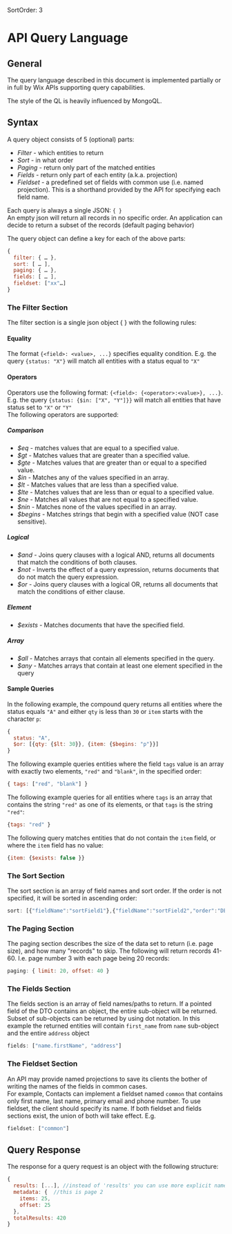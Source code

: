 SortOrder: 3
# API Query Language 

## General

The query language described in this document is implemented partially or in full by Wix APIs supporting query capabilities. 

The style of the QL is heavily influenced by MongoQL.

## Syntax

A query object consists of 5 (optional) parts:

* _Filter_ - which entities to return
* _Sort_ - in what order
* _Paging_ - return only part of the matched entities
* _Fields_ - return only part of each entity (a.k.a. projection)
* _Fieldset_ - a predefined set of fields with common use (i.e. named projection). This is a shorthand provided by the API for specifying each field name.
  
Each query is always a single JSON: `{ }`  
An empty json will return all records in no specific order. 
An application can decide to return a subset of the records (default paging behavior)  

The query object can define a key for each of the above parts:

```javascript
{
  filter: { … },
  sort: [ … ],
  paging: { … },
  fields: [ … ],
  fieldset: ["xx"…]
}
```

### The Filter Section

The filter section is a single json object { } with the following rules:

#### Equality

The format `{<field>: <value>, ...}` specifies equality condition.
E.g. the query `{status: "X"}` will match all entities with a status equal to `"X"`

#### Operators

Operators use the following format: `{<field>: {<operator>:<value>}, ...}`.  
E.g. the query `{status: {$in: ["X", "Y"]}}` will match all entities that have status  set to `"X"` or `"Y"`  
The following operators are supported:

##### Comparison
* _$eq_ - matches values that are equal to a specified value.
* _$gt_ - Matches values that are greater than a specified value.
* _$gte_ - Matches values that are greater than or equal to a specified value.
* _$in_ - Matches any of the values specified in an array.
* _$lt_ - Matches values that are less than a specified value.
* _$lte_ - Matches values that are less than or equal to a specified value.
* _$ne_ - Matches all values that are not equal to a specified value.
* _$nin_ - Matches none of the values specified in an array.
* _$begins_ - Matches strings that begin with a specified value (NOT case sensitive).


##### Logical
* _$and_ - Joins query clauses with a logical AND, returns all documents that match the conditions of both clauses.
* _$not_ - Inverts the effect of a query expression, returns documents that do not match the query expression.
* _$or_ - Joins query clauses with a logical OR, returns all documents that match the conditions of either clause.


##### Element
* _$exists_ - Matches documents that have the specified field.


##### Array
* _$all_ - Matches arrays that contain all elements specified in the query.
* _$any_ - Matches arrays that contain at least one element specified in the query

#### Sample Queries

In the following example, the compound query returns all entities where the status equals `"A"` and either `qty` is less than `30` or `item` starts with the character `p`:

```javascript
{
  status: "A",
  $or: [{qty: {$lt: 30}}, {item: {$begins: "p"}}]
}
```

The following example queries entities where the field `tags` value is an array with exactly two elements, `"red"` and `"blank"`, in the specified order:

```javascript
{ tags: ["red", "blank"] }
```

The following example queries for all entities where `tags` is an array that contains the string `"red"` as one of its elements, or that `tags` is the string `"red"`:

```javascript
{tags: "red" } 
```

The following query matches entities that do not contain the `item` field, or where the `item` field has no value:

```javascript
{item: {$exists: false }} 
```

### The Sort Section
The sort section is an array of field names and sort order. If the order is not specified, it will be sorted in ascending order:
```javascript
sort: [{"fieldName":"sortField1"},{"fieldName":"sortField2","order":"DESC"}]
```

### The Paging Section
The paging section describes the size of the data set to return (i.e. page size), and how many "records" to skip. 
The following will return records 41-60. I.e. page number 3 with each page being 20 records:
```javascript
paging: { limit: 20, offset: 40 }
```
### The Fields Section
The fields section is an array of field names/paths to return. 
If a pointed field of the DTO contains an object, the entire sub-object will be returned. 
Subset of sub-objects can be returned by using dot notation. 
In this example the returned entities will contain `first_name` from `name` sub-object and the entire `address` object
```javascript
fields: ["name.firstName", "address"]
```

### The Fieldset Section
An API may provide named projections to save its clients the bother of writing the names of the fields in common cases.  
For example, Contacts can implement a fieldset named `common` that contains only first name, last name, primary email and phone number. 
To use fieldset, the client should specify its name. If both fieldset and fields sections exist, the union of both will take effect. 
E.g. 
```javascript
fieldset: ["common"]
```

## Query Response
The response for a query request is an object with the following structure:
```javascript
{
  results: [...], //instead of 'results' you can use more explicit name like 'invoices'
  metadata: {  //this is page 2 
    items: 25,
    offset: 25
  },
  totalResults: 420
}
```
